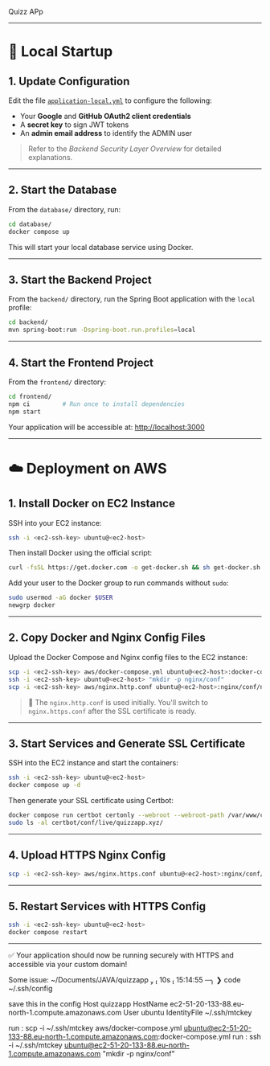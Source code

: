 Quizz APp

---

# 🚀 Local Startup

## 1. Update Configuration

Edit the file [`application-local.yml`](backend/src/main/resources/application-local.yml) to configure the following:

- Your **Google** and **GitHub OAuth2 client credentials**
- A **secret key** to sign JWT tokens
- An **admin email address** to identify the ADMIN user

> Refer to the _Backend Security Layer Overview_ for detailed explanations.

---

## 2. Start the Database

From the `database/` directory, run:

```sh
cd database/
docker compose up
```

This will start your local database service using Docker.

---

## 3. Start the Backend Project

From the `backend/` directory, run the Spring Boot application with the `local` profile:

```sh
cd backend/
mvn spring-boot:run -Dspring-boot.run.profiles=local
```

---

## 4. Start the Frontend Project

From the `frontend/` directory:

```sh
cd frontend/
npm ci         # Run once to install dependencies
npm start
```

Your application will be accessible at: [http://localhost:3000](http://localhost:3000)

---

# ☁️ Deployment on AWS

## 1. Install Docker on EC2 Instance

SSH into your EC2 instance:

```sh
ssh -i <ec2-ssh-key> ubuntu@<ec2-host>
```

Then install Docker using the official script:

```sh
curl -fsSL https://get.docker.com -o get-docker.sh && sh get-docker.sh
```

Add your user to the Docker group to run commands without `sudo`:

```sh
sudo usermod -aG docker $USER
newgrp docker
```

---

## 2. Copy Docker and Nginx Config Files

Upload the Docker Compose and Nginx config files to the EC2 instance:

```sh
scp -i <ec2-ssh-key> aws/docker-compose.yml ubuntu@<ec2-host>:docker-compose.yml
ssh -i <ec2-ssh-key> ubuntu@<ec2-host> "mkdir -p nginx/conf"
scp -i <ec2-ssh-key> aws/nginx.http.conf ubuntu@<ec2-host>:nginx/conf/nginx.http.conf
```

> 🔐 The `nginx.http.conf` is used initially. You'll switch to `nginx.https.conf` after the SSL certificate is ready.

---

## 3. Start Services and Generate SSL Certificate

SSH into the EC2 instance and start the containers:

```sh
ssh -i <ec2-ssh-key> ubuntu@<ec2-host>
docker compose up -d
```

Then generate your SSL certificate using Certbot:

```sh
docker compose run certbot certonly --webroot --webroot-path /var/www/certbot/ -d quizzapp.xyz
sudo ls -al certbot/conf/live/quizzapp.xyz/
```

---

## 4. Upload HTTPS Nginx Config

```sh
scp -i <ec2-ssh-key> aws/nginx.https.conf ubuntu@<ec2-host>:nginx/conf/nginx.https.conf
```

---

## 5. Restart Services with HTTPS Config

```sh
ssh -i <ec2-ssh-key> ubuntu@<ec2-host>
docker compose restart
```

---

✅ Your application should now be running securely with HTTPS and accessible via your custom domain!

Some issue:
~/Documents/JAVA/quizzapp   10s  15:14:55 ─╮
❯ code ~/.ssh/config

save this in the config
Host quizzapp
HostName ec2-51-20-133-88.eu-north-1.compute.amazonaws.com
User ubuntu
IdentityFile ~/.ssh/mtckey

run : scp -i ~/.ssh/mtckey aws/docker-compose.yml ubuntu@ec2-51-20-133-88.eu-north-1.compute.amazonaws.com:docker-compose.yml
run : ssh -i ~/.ssh/mtckey ubuntu@ec2-51-20-133-88.eu-north-1.compute.amazonaws.com "mkdir -p nginx/conf"
